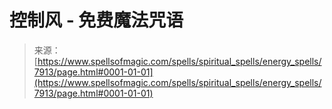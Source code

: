 <!--yml

category: 未分类

date: 2024-06-12 18:43:06

-->

# 控制风 - 免费魔法咒语

> 来源：[https://www.spellsofmagic.com/spells/spiritual_spells/energy_spells/7913/page.html#0001-01-01](https://www.spellsofmagic.com/spells/spiritual_spells/energy_spells/7913/page.html#0001-01-01)
